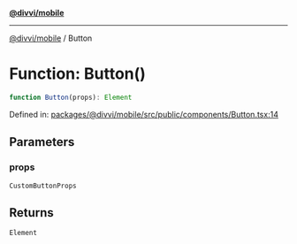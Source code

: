 [**@divvi/mobile**](../README.md)

---

[@divvi/mobile](../README.md) / Button

# Function: Button()

```ts
function Button(props): Element
```

Defined in: [packages/@divvi/mobile/src/public/components/Button.tsx:14](https://github.com/divvi-xyz/divvi-mobile/blob/main/packages/@divvi/mobile/src/public/components/Button.tsx#L14)

## Parameters

### props

`CustomButtonProps`

## Returns

`Element`
